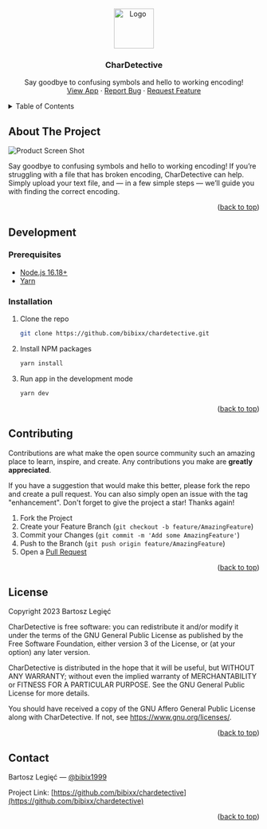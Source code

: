<!-- Improved compatibility of back to top link: See: https://github.com/othneildrew/Best-README-Template/pull/73 -->

<a name="readme-top"></a>

<!--
*** Thanks for checking out the Best-README-Template. If you have a suggestion
*** that would make this better, please fork the repo and create a pull request
*** or simply open an issue with the tag "enhancement".
*** Don't forget to give the project a star!
*** Thanks again! Now go create something AMAZING! :D
-->

<!-- PROJECT LOGO -->
<br />
<div align="center">
  <a href="https://github.com/bibixx/chardetective">
    <img src="https://github.com/bibixx/chardetective/assets/14880213/5ff89d57-6bde-45a4-bef5-5391ba431c70" alt="Logo" width="80" height="80">
  </a>

  <h3 align="center">CharDetective</h3>

  <p align="center">
    Say goodbye to confusing symbols and hello to working encoding!
    <br />
    <a href="https://chardetective.com/">View App</a>
    ·
    <a href="https://github.com/bibixx/chardetective/issues">Report Bug</a>
    ·
    <a href="https://github.com/bibixx/chardetective/issues">Request Feature</a>
  </p>
</div>

<!-- TABLE OF CONTENTS -->
<details>
  <summary>Table of Contents</summary>
  <ol>
    <li><a href="#about-the-project">About The Project</a></li>
    <li>
      <a href="#development">Development</a>
      <ul>
        <li><a href="#prerequisites">Prerequisites</a></li>
        <li><a href="#installation">Installation</a></li>
      </ul>
    </li>
    <li><a href="#contributing">Contributing</a></li>
    <li><a href="#license">License</a></li>
    <li><a href="#contact">Contact</a></li>
  </ol>
</details>

<!-- ABOUT THE PROJECT -->

## About The Project

![Product Screen Shot](https://github.com/bibixx/chardetective/assets/14880213/97b3b3b9-ee10-407d-96e7-6140c5bacbef)

Say goodbye to confusing symbols and hello to working encoding! If you’re struggling with a file that has broken encoding, CharDetective can help. Simply upload your text file, and — in a few simple steps — we’ll guide you with finding the correct encoding.

<p align="right">(<a href="#readme-top">back to top</a>)</p>

<!-- GETTING STARTED -->

## Development

### Prerequisites

- [Node.js 16.18+](https://nodejs.org/en/download)
- [Yarn](https://yarnpkg.com/getting-started/install)

### Installation

1. Clone the repo
   ```sh
   git clone https://github.com/bibixx/chardetective.git
   ```
2. Install NPM packages
   ```sh
   yarn install
   ```
3. Run app in the development mode
   ```sh
   yarn dev
   ```

<p align="right">(<a href="#readme-top">back to top</a>)</p>

<!-- CONTRIBUTING -->

## Contributing

Contributions are what make the open source community such an amazing place to learn, inspire, and create. Any contributions you make are **greatly appreciated**.

If you have a suggestion that would make this better, please fork the repo and create a pull request. You can also simply open an issue with the tag "enhancement".
Don't forget to give the project a star! Thanks again!

1. Fork the Project
2. Create your Feature Branch (`git checkout -b feature/AmazingFeature`)
3. Commit your Changes (`git commit -m 'Add some AmazingFeature'`)
4. Push to the Branch (`git push origin feature/AmazingFeature`)
5. Open a [Pull Request](https://github.com/bibixx/chardetective/pulls)

<p align="right">(<a href="#readme-top">back to top</a>)</p>

<!-- LICENSE -->

## License

Copyright 2023 Bartosz Legięć

CharDetective is free software: you can redistribute it and/or modify it under the terms of the GNU General Public License as published by the Free Software Foundation, either version 3 of the License, or (at your option) any later version.

CharDetective is distributed in the hope that it will be useful, but WITHOUT ANY WARRANTY; without even the implied warranty of MERCHANTABILITY or FITNESS FOR A PARTICULAR PURPOSE. See the GNU General Public License for more details.

You should have received a copy of the GNU Affero General Public License along with CharDetective. If not, see https://www.gnu.org/licenses/.

<p align="right">(<a href="#readme-top">back to top</a>)</p>

<!-- CONTACT -->

## Contact

Bartosz Legięć — [@bibix1999](https://twitter.com/bibix1999)

Project Link: [https://github.com/bibixx/chardetective](https://github.com/bibixx/chardetective)

<p align="right">(<a href="#readme-top">back to top</a>)</p>
